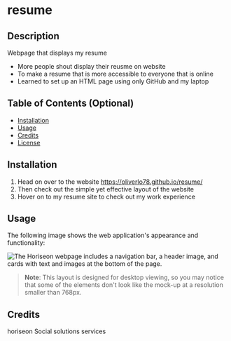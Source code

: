 # resume

## Description

Webpage that displays my resume 

- More people shout display their reusme on website
- To make a resume  that is more accessible to everyone that is online
- Learned to set up an HTML page using only GitHub and my laptop

## Table of Contents (Optional)

- [Installation](#installation)
- [Usage](#usage)
- [Credits](#credits)
- [License](#license)

## Installation

1. Head on over to the website https://oliverlo78.github.io/resume/ 
2. Then check out the simple yet effective layout of the website 
3. Hover on to my resume site to check out my work experience  

## Usage

The following image shows the web application's appearance and functionality:

![The Horiseon webpage includes a navigation bar, a header image, and cards with text and images at the bottom of the page.](./assets/images/refactor%20page%20screenshot.png)

> **Note**: This layout is designed for desktop viewing, so you may notice that some of the elements don't look like the mock-up at a resolution smaller than 768px. 

## Credits

horiseon Social solutions services 
